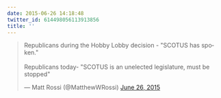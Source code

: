 ```yaml
---
date: 2015-06-26 14:18:48
twitter_id: 614498056113913856
title: ''
---
```


<blockquote class="twitter-tweet"><p lang="en" dir="ltr">Republicans during the Hobby Lobby decision - &quot;SCOTUS has spoken.&quot;<br><br>Republicans today- &quot;SCOTUS is an unelected legislature, must be stopped&quot;</p>&mdash; Matt Rossi (@MatthewWRossi) <a href="https://twitter.com/MatthewWRossi/status/614455952238993408?ref_src=twsrc%5Etfw">June 26, 2015</a></blockquote>
<script async src="https://platform.twitter.com/widgets.js" charset="utf-8"></script>

